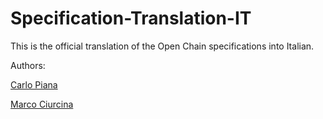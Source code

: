 # Specification-Translation-IT

This is the official translation of the Open Chain specifications into Italian.

Authors:

[Carlo Piana][8b68b24a]

[Marco Ciurcina][a64b3816]

  [8b68b24a]: https://piana.eu "Carlo Piana"
  [a64b3816]: https://studiolegale.it "Marco Ciurcina"
